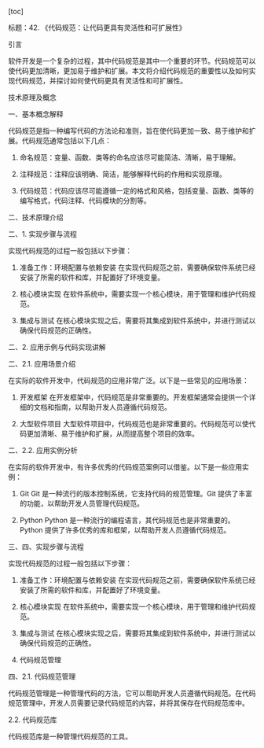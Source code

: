 
[toc]                    
                
                
标题：42. 《代码规范：让代码更具有灵活性和可扩展性》

引言

软件开发是一个复杂的过程，其中代码规范是其中一个重要的环节。代码规范可以使代码更加清晰，更加易于维护和扩展。本文将介绍代码规范的重要性以及如何实现代码规范，并探讨如何使代码更具有灵活性和可扩展性。

技术原理及概念

一、基本概念解释

代码规范是指一种编写代码的方法论和准则，旨在使代码更加一致、易于维护和扩展。代码规范通常包括以下几点：

1. 命名规范：变量、函数、类等的命名应该尽可能简洁、清晰，易于理解。

2. 注释规范：注释应该明确、简洁，能够解释代码的作用和实现原理。

3. 代码规范：代码应该尽可能遵循一定的格式和风格，包括变量、函数、类等的编写格式，代码注释、代码模块的分割等。

二、技术原理介绍

二、1. 实现步骤与流程

实现代码规范的过程一般包括以下步骤：

1. 准备工作：环境配置与依赖安装
在实现代码规范之前，需要确保软件系统已经安装了所需的软件和库，并配置好了环境变量。

2. 核心模块实现
在软件系统中，需要实现一个核心模块，用于管理和维护代码规范。

3. 集成与测试
在核心模块实现之后，需要将其集成到软件系统中，并进行测试以确保代码规范的正确性。

二、2. 应用示例与代码实现讲解

二、2.1. 应用场景介绍

在实际的软件开发中，代码规范的应用非常广泛。以下是一些常见的应用场景：

1. 开发框架
在开发框架中，代码规范是非常重要的。开发框架通常会提供一个详细的文档和指南，以帮助开发人员遵循代码规范。

2. 大型软件项目
大型软件项目中，代码规范也是非常重要的。代码规范可以使代码更加清晰、易于维护和扩展，从而提高整个项目的效率。

二、2.2. 应用实例分析

在实际的软件开发中，有许多优秀的代码规范案例可以借鉴。以下是一些应用实例：

1. Git
Git 是一种流行的版本控制系统，它支持代码的规范管理。Git 提供了丰富的功能，以帮助开发人员管理代码规范。

2. Python
Python 是一种流行的编程语言，其代码规范也是非常重要的。Python 提供了许多优秀的库和框架，以帮助开发人员遵循代码规范。

三、四、实现步骤与流程

实现代码规范的过程一般包括以下步骤：

1. 准备工作：环境配置与依赖安装
在实现代码规范之前，需要确保软件系统已经安装了所需的软件和库，并配置好了环境变量。

2. 核心模块实现
在软件系统中，需要实现一个核心模块，用于管理和维护代码规范。

3. 集成与测试
在核心模块实现之后，需要将其集成到软件系统中，并进行测试以确保代码规范的正确性。

4. 代码规范管理

四、2.1. 代码规范管理

代码规范管理是一种管理代码的方法，它可以帮助开发人员遵循代码规范。在代码规范管理中，开发人员需要记录代码规范的内容，并将其保存在代码规范库中。

2.2. 代码规范库

代码规范库是一种管理代码规范的工具。

